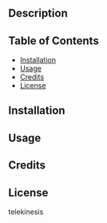 
# 

## Description




## Table of Contents
* [Installation](#installation)
* [Usage](#usage)
* [Credits](#credits)
* [License](#license)

## Installation


## Usage


## Credits


## License
telekinesis

